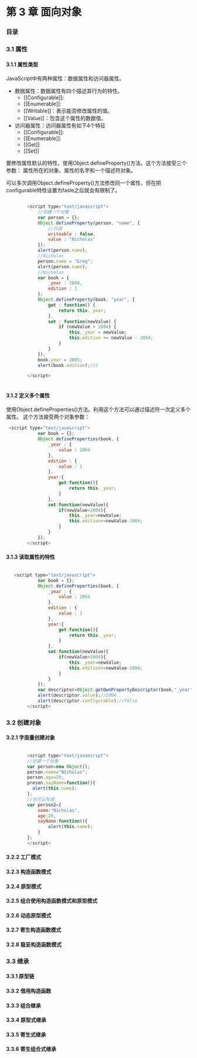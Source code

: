 第 3 章 面向对象
=================

### 目录


### 3.1 属性

#### 3.1.1 属性类型

JavaScript中有两种属性：数据属性和访问器属性。

* 数据属性：数据属性有四个描述其行为的特性。
  + [[Configurable]]:
  + [[Enumerable]]:
  + [[Writable]]：表示能否修改属性的值。
  + [[Value]]：包含这个属性的数据值。
* 访问器属性：访问器属性有如下4个特征
  + [[Configurable]]:
  + [[Enumerable]]:
  + [[Get]]
  + [[Set]]
  
要修改属性默认的特性，使用Object.defineProperty()方法。这个方法接受三个参数：
属性所在的对象、属性的名字和一个描述符对象。

可以多次调用Object.defineProperty()方法修改同一个属性，但在把configurable特性设置为fasle之后就会有限制了。

``` javascript

        <script type="text/javascript">
			//创建一个对象
			var person = {};
			Object.defineProperty(person, "name", {
				//只读
				writeable : false,
				value : "Nicholas"
			});
			alert(person.name);
			//Nicholas
			person.name = "Greg";
			alert(person.name);
			//Nicholas
			var book = {
				_year : 2004,
				edition : 1
			};
			Object.defineProperty(book, "year", {
				get : function() {
					return this._year;
				},
				set : function(newValue) {
					if (newValue > 2004) {
						this._year = newValue;
						this.edition += newValue - 2004;
					}
				}
			});
			book.year = 2005;
			alert(book.edition);//2

        </script>
        
```
#### 3.1.2 定义多个属性
使用Object.defineProperties()方法。利用这个方法可以通过描述符一次定义多个属性。
这个方法接受两个对象参数：

``` javascript
 <script type="text/javascript">
			var book = {};
			Object.defineProperties(book, {
				_year : {
					value : 2004
				},
				edition : {
					value : 1
				},
				year:{
				    get:function(){
				        return this._year;
				    }
				},
				set:function(newValue){
				    if(newValue>2004){
				        this._year=newValue;
				        this.edition+=newValue-2004;
				    }
				}
			});
        </script>
```
#### 3.1.3 读取属性的特性

``` javascript

   <script type="text/javascript">
			var book = {};
			Object.defineProperties(book, {
				_year : {
					value : 2004
				},
				edition : {
					value : 1
				},
				year:{
				    get:function(){
				        return this._year;
				    }
				},
				set:function(newValue){
				    if(newValue>2004){
				        this._year=newValue;
				        this.edition+=newValue-2004;
				    }
				}
			});
			var descriptor=Object.getOwnPropertyDescriptor(book,"_year");
			alert(descriptor.value);//2004
			alert(descriptor.configurable);//false
        </script>

``` 
### 3.2 创建对象

#### 3.2.1 字面量创建对象

``` javascript

        <script type="text/javascript">
        //创建一个对象
        var person=new Object();
        person.name="NIcholas";
        person.age=29;
        preson.sayName=function(){
          alert(this.name);  
        };
        //也可以写成
        var person2={
            name:"Nicholas",
            age:29,
            sayName:function(){
                alert(this.name);
            }
        };
        </script>

``` 

#### 3.2.2 工厂模式

#### 3.2.3 构造函数模式

#### 3.2.4 原型模式

#### 3.2.5 组合使用构造函数模式和原型模式

#### 3.2.6 动态原型模式

#### 3.2.7 寄生构造函数模式

#### 3.2.8 稳妥构造函数模式

### 3.3 继承

#### 3.3.1 原型链

#### 3.3.2 借用构造函数

#### 3.3.3 组合继承

#### 3.3.4 原型式继承

#### 3.3.5 寄生式继承

#### 3.3.6 寄生组合式继承


